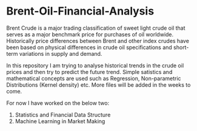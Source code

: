 # Brent-Oil-Financial-Analysis

Brent Crude is a major trading classification of sweet light crude oil that serves as a major benchmark price for purchases of oil worldwide. Historically price differences between Brent and other index crudes have been based on physical differences in crude oil specifications and short-term variations in supply and demand.

In this repository I am trying to analyse historical trends in the crude oil prices and then try to predict the future trend. Simple satistics and mathematical concepts are used such as Regression, Non-parametric Distributions (Kernel density) etc. More files will be added in the weeks to come.

For now I have worked on the below two:
  1) Statistics and Financial Data Structure
  2) Machine Learning in Market Making
